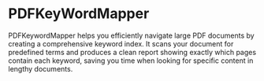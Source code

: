 # PDFKeyWordMapper
PDFKeywordMapper helps you efficiently navigate large PDF documents by creating a comprehensive keyword index. It scans your document for predefined terms and produces a clean report showing exactly which pages contain each keyword, saving you time when looking for specific content in lengthy documents.
